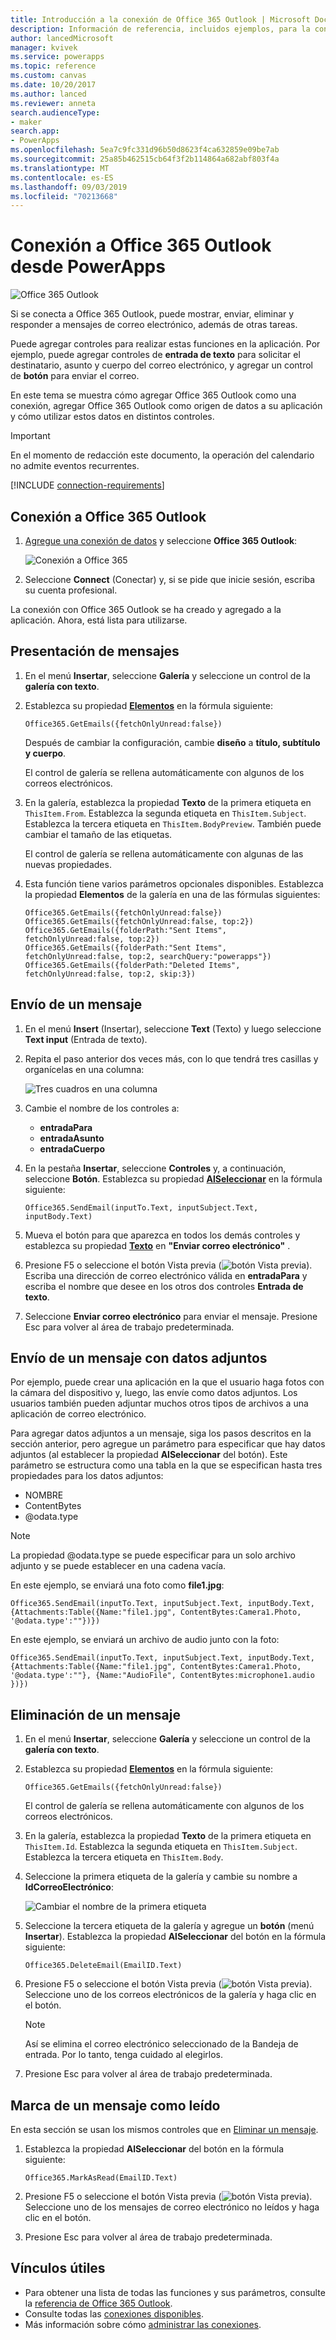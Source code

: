 ```yaml
---
title: Introducción a la conexión de Office 365 Outlook | Microsoft Docs
description: Información de referencia, incluidos ejemplos, para la conexión de Office 365 Outlook con PowerApps
author: lancedMicrosoft
manager: kvivek
ms.service: powerapps
ms.topic: reference
ms.custom: canvas
ms.date: 10/20/2017
ms.author: lanced
ms.reviewer: anneta
search.audienceType:
- maker
search.app:
- PowerApps
ms.openlocfilehash: 5ea7c9fc331d96b50d8623f4ca632859e09be7ab
ms.sourcegitcommit: 25a85b462515cb64f3f2b114864a682abf803f4a
ms.translationtype: MT
ms.contentlocale: es-ES
ms.lasthandoff: 09/03/2019
ms.locfileid: "70213668"
---
```

# <a name="connect-to-office-365-outlook-from-powerapps"></a>Conexión a Office 365 Outlook desde PowerApps
![Office 365 Outlook](./media/connection-office365-outlook/office365icon.png)

Si se conecta a Office 365 Outlook, puede mostrar, enviar, eliminar y responder a mensajes de correo electrónico, además de otras tareas.

Puede agregar controles para realizar estas funciones en la aplicación. Por ejemplo, puede agregar controles de **entrada de texto** para solicitar el destinatario, asunto y cuerpo del correo electrónico, y agregar un control de **botón** para enviar el correo.

En este tema se muestra cómo agregar Office 365 Outlook como una conexión, agregar Office 365 Outlook como origen de datos a su aplicación y cómo utilizar estos datos en distintos controles.

> [!IMPORTANT]
> En el momento de redacción este documento, la operación del calendario no admite eventos recurrentes.

[!INCLUDE [connection-requirements](../../../includes/connection-requirements.md)]

## <a name="connect-to-office-365-outlook"></a>Conexión a Office 365 Outlook
1. [Agregue una conexión de datos](../add-data-connection.md) y seleccione **Office 365 Outlook**:  
   
    ![Conexión a Office 365](./media/connection-office365-outlook/add-office.png)
2. Seleccione **Connect** (Conectar) y, si se pide que inicie sesión, escriba su cuenta profesional.

La conexión con Office 365 Outlook se ha creado y agregado a la aplicación. Ahora, está lista para utilizarse.

## <a name="show-messages"></a>Presentación de mensajes
1. En el menú **Insertar**, seleccione **Galería** y seleccione un control de la **galería con texto**.
2. Establezca su propiedad **[Elementos](../controls/properties-core.md)** en la fórmula siguiente:  
   
    `Office365.GetEmails({fetchOnlyUnread:false})`
   
    Después de cambiar la configuración, cambie **diseño** a **título, subtítulo y cuerpo**.
    
    El control de galería se rellena automáticamente con algunos de los correos electrónicos.
    
3. En la galería, establezca la propiedad **Texto** de la primera etiqueta en `ThisItem.From`. Establezca la segunda etiqueta en `ThisItem.Subject`. Establezca la tercera etiqueta en `ThisItem.BodyPreview`. También puede cambiar el tamaño de las etiquetas.
   
    El control de galería se rellena automáticamente con algunas de las nuevas propiedades.
4. Esta función tiene varios parámetros opcionales disponibles. Establezca la propiedad **Elementos** de la galería en una de las fórmulas siguientes:
   
    `Office365.GetEmails({fetchOnlyUnread:false})`  
    `Office365.GetEmails({fetchOnlyUnread:false, top:2})`  
    `Office365.GetEmails({folderPath:"Sent Items", fetchOnlyUnread:false, top:2})`  
    `Office365.GetEmails({folderPath:"Sent Items", fetchOnlyUnread:false, top:2, searchQuery:"powerapps"})`  
    `Office365.GetEmails({folderPath:"Deleted Items", fetchOnlyUnread:false, top:2, skip:3})`

## <a name="send-a-message"></a>Envío de un mensaje
1. En el menú **Insert** (Insertar), seleccione **Text** (Texto) y luego seleccione **Text input** (Entrada de texto).
2. Repita el paso anterior dos veces más, con lo que tendrá tres casillas y organícelas en una columna:  
   
    ![Tres cuadros en una columna](./media/connection-office365-outlook/threetextinput.png)
3. Cambie el nombre de los controles a:  
   
   * **entradaPara**
   * **entradaAsunto**
   * **entradaCuerpo**
4. En la pestaña **Insertar**, seleccione **Controles** y, a continuación, seleccione **Botón**. Establezca su propiedad **[AlSeleccionar](../controls/properties-core.md)** en la fórmula siguiente:  
   
    `Office365.SendEmail(inputTo.Text, inputSubject.Text, inputBody.Text)`
5. Mueva el botón para que aparezca en todos los demás controles y establezca su propiedad **[Texto](../controls/properties-core.md)** en **"Enviar correo electrónico"** .
6. Presione F5 o seleccione el botón Vista previa (![botón Vista previa](./media/connection-office365-outlook/preview.png)). Escriba una dirección de correo electrónico válida en **entradaPara** y escriba el nombre que desee en los otros dos controles **Entrada de texto**.
7. Seleccione **Enviar correo electrónico** para enviar el mensaje. Presione Esc para volver al área de trabajo predeterminada.

## <a name="send-a-message-with-an-attachment"></a>Envío de un mensaje con datos adjuntos
Por ejemplo, puede crear una aplicación en la que el usuario haga fotos con la cámara del dispositivo y, luego, las envíe como datos adjuntos. Los usuarios también pueden adjuntar muchos otros tipos de archivos a una aplicación de correo electrónico.

Para agregar datos adjuntos a un mensaje, siga los pasos descritos en la sección anterior, pero agregue un parámetro para especificar que hay datos adjuntos (al establecer la propiedad **AlSeleccionar** del botón). Este parámetro se estructura como una tabla en la que se especifican hasta tres propiedades para los datos adjuntos:

* NOMBRE
* ContentBytes
* @odata.type

> [!NOTE]
> La propiedad @odata.type se puede especificar para un solo archivo adjunto y se puede establecer en una cadena vacía.

En este ejemplo, se enviará una foto como **file1.jpg**:

`Office365.SendEmail(inputTo.Text, inputSubject.Text, inputBody.Text, {Attachments:Table({Name:"file1.jpg", ContentBytes:Camera1.Photo, '@odata.type':""})})`

En este ejemplo, se enviará un archivo de audio junto con la foto:

`Office365.SendEmail(inputTo.Text, inputSubject.Text, inputBody.Text, {Attachments:Table({Name:"file1.jpg", ContentBytes:Camera1.Photo, '@odata.type':""}, {Name:"AudioFile", ContentBytes:microphone1.audio })})`

## <a name="delete-a-message"></a>Eliminación de un mensaje
1. En el menú **Insertar**, seleccione **Galería** y seleccione un control de la **galería con texto**.
2. Establezca su propiedad **[Elementos](../controls/properties-core.md)** en la fórmula siguiente:  
   
    `Office365.GetEmails({fetchOnlyUnread:false})`
   
    El control de galería se rellena automáticamente con algunos de los correos electrónicos.
3. En la galería, establezca la propiedad **Texto** de la primera etiqueta en `ThisItem.Id`. Establezca la segunda etiqueta en `ThisItem.Subject`. Establezca la tercera etiqueta en `ThisItem.Body`.
4. Seleccione la primera etiqueta de la galería y cambie su nombre a **IdCorreoElectrónico**:
   
    ![Cambiar el nombre de la primera etiqueta](./media/connection-office365-outlook/renameheading.png)
5. Seleccione la tercera etiqueta de la galería y agregue un **botón** (menú **Insertar**). Establezca la propiedad **AlSeleccionar** del botón en la fórmula siguiente:  
   
    `Office365.DeleteEmail(EmailID.Text)`
6. Presione F5 o seleccione el botón Vista previa (![botón Vista previa](./media/connection-office365-outlook/preview.png)). Seleccione uno de los correos electrónicos de la galería y haga clic en el botón. 
    
    > [!NOTE]
    > Así se elimina el correo electrónico seleccionado de la Bandeja de entrada. Por lo tanto, tenga cuidado al elegirlos.
7. Presione Esc para volver al área de trabajo predeterminada.

## <a name="mark-a-message-as-read"></a>Marca de un mensaje como leído
En esta sección se usan los mismos controles que en [Eliminar un mensaje](connection-office365-outlook.md#delete-a-message).

1. Establezca la propiedad **AlSeleccionar** del botón en la fórmula siguiente:  
   
    `Office365.MarkAsRead(EmailID.Text)`
2. Presione F5 o seleccione el botón Vista previa (![botón Vista previa](./media/connection-office365-outlook/preview.png)). Seleccione uno de los mensajes de correo electrónico no leídos y haga clic en el botón.
3. Presione Esc para volver al área de trabajo predeterminada.

## <a name="helpful-links"></a>Vínculos útiles
* Para obtener una lista de todas las funciones y sus parámetros, consulte la [referencia de Office 365 Outlook](https://docs.microsoft.com/connectors/office365connector/).
* Consulte todas las [conexiones disponibles](../connections-list.md).  
* Más información sobre cómo [administrar las conexiones](../add-manage-connections.md).

